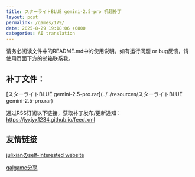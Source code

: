 ```yaml
---
title: スターライトBLUE gemini-2.5-pro 机翻补丁
layout: post
permalink: /games/179/
date: 2025-8-29 19:18:06 +0800
categories: AI translation
---
```



请务必阅读文件中的README.md中的使用说明。如有运行问题 or bug反馈，请使用页面下方的邮箱联系我。



## 补丁文件：

[スターライトBLUE gemini-2.5-pro.rar](../../resources/スターライトBLUE gemini-2.5-pro.rar)

 

通过RSS订阅以下链接，获取补丁发布/更新通知：https://jyxjyx1234.github.io/feed.xml

## 友情链接

[julixianのself-interested website](https://julixian-siw.worldsystem.top/) 

[galgame分享](https://t.me/galgpt)